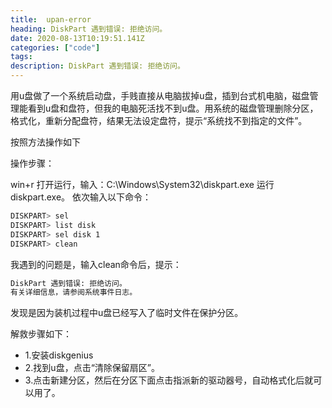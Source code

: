 ```yaml
---
title:  upan-error
heading: DiskPart 遇到错误: 拒绝访问。
date: 2020-08-13T10:19:51.141Z
categories: ["code"]
tags: 
description: DiskPart 遇到错误: 拒绝访问。
---
```



用u盘做了一个系统启动盘，手贱直接从电脑拔掉u盘，插到台式机电脑，磁盘管理能看到u盘和盘符，但我的电脑死活找不到u盘。用系统的磁盘管理删除分区，格式化，重新分配盘符，结果无法设定盘符，提示“系统找不到指定的文件”。

按照方法操作如下

操作步骤：

win+r 打开运行，输入：C:\Windows\System32\diskpart.exe 运行diskpart.exe。
依次输入以下命令：
```bash
DISKPART> sel
DISKPART> list disk
DISKPART> sel disk 1
DISKPART> clean
```

我遇到的问题是，输入clean命令后，提示：
```bash
DiskPart 遇到错误: 拒绝访问。
有关详细信息，请参阅系统事件日志。 
```

发现是因为装机过程中u盘已经写入了临时文件在保护分区。

解救步骤如下：
- 1.安装diskgenius
- 2.找到u盘，点击“清除保留扇区”。
- 3.点击新建分区，然后在分区下面点击指派新的驱动器号，自动格式化后就可以用了。